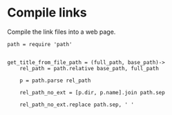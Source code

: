 # Compile links

Compile the link files into a web page.

	path = require 'path'


	get_title_from_file_path = (full_path, base_path)->
		rel_path = path.relative base_path, full_path

		p = path.parse rel_path

		rel_path_no_ext = [p.dir, p.name].join path.sep

		rel_path_no_ext.replace path.sep, ' '
